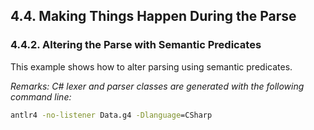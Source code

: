 ﻿## 4.4. Making Things Happen During the Parse

### 4.4.2. Altering the Parse with Semantic Predicates

This example shows how to alter parsing using semantic predicates.

_Remarks: C# lexer and parser classes are generated with the following command line:_

```bat
antlr4 -no-listener Data.g4 -Dlanguage=CSharp
```
